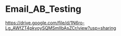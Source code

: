 # Email_AB_Testing

https://drive.google.com/file/d/1N6ro-Lg_AWfZT4pkyoySQMSmlIbAsZCr/view?usp=sharing

